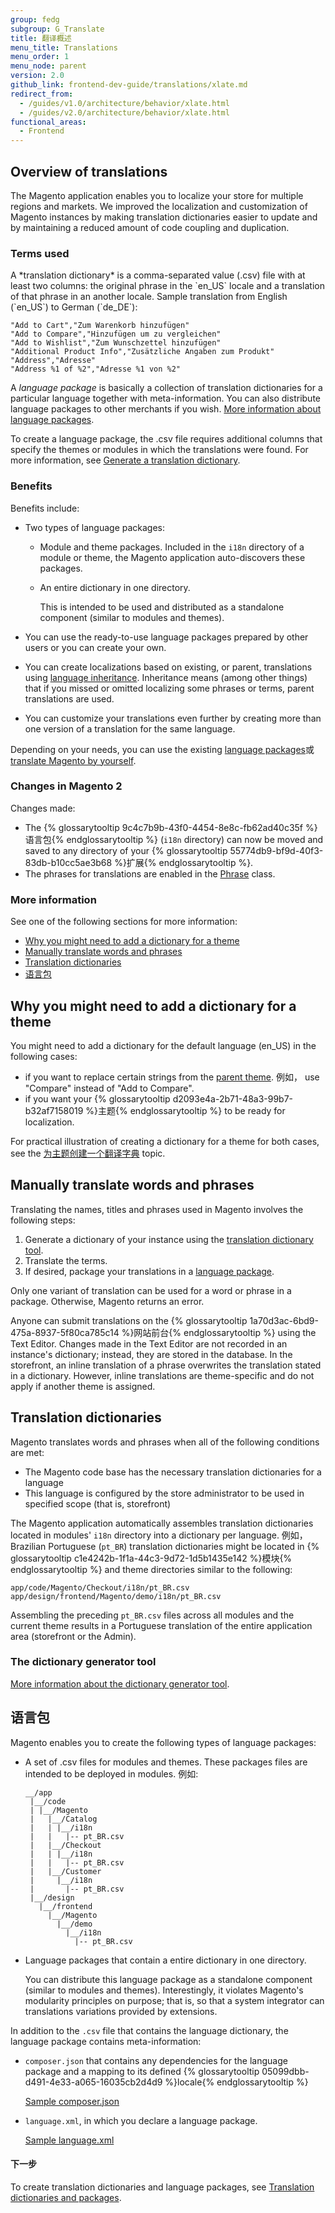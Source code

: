 ```yaml
---
group: fedg
subgroup: G_Translate
title: 翻译概述
menu_title: Translations
menu_order: 1
menu_node: parent
version: 2.0
github_link: frontend-dev-guide/translations/xlate.md
redirect_from:
  - /guides/v1.0/architecture/behavior/xlate.html
  - /guides/v2.0/architecture/behavior/xlate.html
functional_areas:
  - Frontend
---
```


<h2 id="m2devgde-xlate-intro">Overview of translations</h2>
The Magento application enables you to localize your store for multiple regions and markets. We improved the localization and customization of Magento instances by making translation dictionaries easier to update and by maintaining a reduced amount of code coupling and duplication.

<h3 id="translate_terms">Terms used</h3>
A *translation dictionary* is a comma-separated value (.csv) file with at least two columns: the original phrase in the `en_US` locale and a translation of that phrase in an another locale. Sample translation from English (`en_US`) to German (`de_DE`):

	"Add to Cart","Zum Warenkorb hinzufügen"
	"Add to Compare","Hinzufügen um zu vergleichen"
	"Add to Wishlist","Zum Wunschzettel hinzufügen"
	"Additional Product Info","Zusätzliche Angaben zum Produkt"
	"Address","Adresse"
	"Address %1 of %2","Adresse %1 von %2"

A *language package* is basically a collection of translation dictionaries for a particular language together with meta-information. You can also distribute language packages to other merchants if you wish. <a href="#m2devgde-xlate-languagepack">More information about language packages</a>.

<div class="bs-callout bs-callout-info" id="info">
  <p>To create a language package, the .csv file requires additional columns that specify the themes or modules in which the translations were found. For more information, see <a href="{{ page.baseurl }}/config-guide/cli/config-cli-subcommands-i18n.html#config-cli-subcommands-xlate-dict">Generate a translation dictionary</a>.</p>
</div>

### Benefits
Benefits include:

*	Two types of language packages:

	*	Module and theme packages. Included in the `i18n` directory of a module or theme, the Magento application auto-discovers these packages.
	*	An entire dictionary in one directory. 

		This is intended to be used and distributed as a standalone component (similar to modules and themes).

*	You can use the ready-to-use language packages prepared by other users or you can create your own.
*	You can create localizations based on existing, or parent, translations using <a href="{{ page.baseurl }}/config-guide/cli/config-cli-subcommands-i18n.html#m2devgde-xlate-inheritancework">language inheritance</a>. Inheritance means (among other things) that if you missed or omitted localizing some phrases or terms, parent translations are used.
*	You can customize your translations even further by creating more than one version of a translation for the same language.

Depending on your needs, you can use the existing <a href="#m2devgde-xlate-languagepack">language packages</a>或<a href="#m2devgde-xlate-translating">translate Magento by yourself</a>.

### Changes in Magento 2
Changes made:

*	The {% glossarytooltip 9c4c7b9b-43f0-4454-8e8c-fb62ad40c35f %}语言包{% endglossarytooltip %} (`i18n` directory) can now be moved and saved to any directory of your {% glossarytooltip 55774db9-bf9d-40f3-83db-b10cc5ae3b68 %}扩展{% endglossarytooltip %}.
*	The phrases for translations are enabled in the <a href="{{ site.mage2000url }}lib/internal/Magento/Framework/Phrase.php" target="_blank">Phrase</a> class.

### More information
See one of the following sections for more information:

* <a href="#m2devgde-xlate-themes">Why you might need to add a dictionary for a theme</a>
*	<a href="#m2devgde-xlate-translating">Manually translate words and phrases</a>
*	<a href="#m2devgde-xlate-dictionaries">Translation dictionaries</a>
*	<a href="#m2devgde-xlate-languagepack">语言包</a>

<h2 id="m2devgde-xlate-themes">Why you might need to add a dictionary for a theme</h2>

You might need to add a dictionary for the default language (en_US) in the following cases:

- if you want to replace certain strings from the <a href="{{ page.baseurl }}/frontend-dev-guide/themes/theme-inherit.html">parent theme</a>. 例如， use "Compare" instead of "Add to Compare".
- if you want your {% glossarytooltip d2093e4a-2b71-48a3-99b7-b32af7158019 %}主题{% endglossarytooltip %} to be ready for localization. 

For practical illustration of creating a dictionary for a theme for both cases, see the <a href="{{ page.baseurl }}/frontend-dev-guide/translations/translate_practice.html">为主题创建一个翻译字典</a> topic.

<h2 id="m2devgde-xlate-translating">Manually translate words and phrases</h2>
Translating the names, titles and phrases used in Magento involves the following steps:

1.	Generate a dictionary of your instance using the <a href="{{ page.baseurl }}/config-guide/cli/config-cli-subcommands-i18n.html#config-cli-subcommands-xlate-dict">translation dictionary tool</a>.
2.	Translate the terms.
2.	If desired, package your translations in a <a href="{{ page.baseurl }}/config-guide/cli/config-cli-subcommands-i18n.html#config-cli-subcommands-xlate-pack">language package</a>.

<div class="bs-callout bs-callout-info" id="info">
  <p>Only one variant of translation can be used for a word or phrase in a package. Otherwise, Magento returns an error.</p>
</div>

Anyone can submit translations on the {% glossarytooltip 1a70d3ac-6bd9-475a-8937-5f80ca785c14 %}网站前台{% endglossarytooltip %} using the Text Editor. Changes made in the Text Editor are not recorded in an instance's dictionary; instead, they are stored in the database. In the storefront, an inline translation of a phrase overwrites the translation stated in a dictionary. However, inline translations are theme-specific and do not apply if another theme is assigned.

<h2 id="m2devgde-xlate-dictionaries">Translation dictionaries</h2>
Magento translates words and phrases when all of the following conditions are met:

*	The Magento code base has the necessary translation dictionaries for a language
*	This language is configured by the store administrator to be used in specified scope (that is, storefront)

The Magento application automatically assembles translation dictionaries located in modules' `i18n` directory into a dictionary per language. 例如， Brazilian Portuguese (`pt_BR`) translation dictionaries might be located in {% glossarytooltip c1e4242b-1f1a-44c3-9d72-1d5b1435e142 %}模块{% endglossarytooltip %} and theme directories similar to the following:

	app/code/Magento/Checkout/i18n/pt_BR.csv
	app/design/frontend/Magento/demo/i18n/pt_BR.csv

Assembling the preceding `pt_BR.csv` files across all modules and the current theme results in a Portuguese translation of the entire application area (storefront or the Admin).

<h3 id="m2devgde-xlate-generatortool">The dictionary generator tool</h3>
<a href="{{ page.baseurl }}/config-guide/cli/config-cli-subcommands-i18n.html#config-cli-subcommands-xlate-dict">More information about the dictionary generator tool</a>.

<h2 id="m2devgde-xlate-languagepack">语言包</h2>
Magento enables you to create the following types of language packages:

*	A set of .csv files for modules and themes. These packages files are intended to be deployed in modules. 例如:

		__/app
		 |__/code
		 | |__/Magento
		 |   |__/Catalog
		 |   | |__/i18n
		 |   |   |-- pt_BR.csv
		 |   |__/Checkout
		 |   | |__/i18n
		 |   |   |-- pt_BR.csv
		 |   |__/Customer
		 |     |__/i18n
		 |       |-- pt_BR.csv
		 |__/design
		   |__/frontend
		     |__/Magento
		       |__/demo
		         |__/i18n
		           |-- pt_BR.csv


*	Language packages that contain a entire dictionary in one directory. 

	You can distribute this language package as a standalone component (similar to modules and themes). Interestingly, it violates Magento's modularity principles on purpose; that is, so that a system integrator can translations variations provided by extensions. 

In addition to the `.csv` file that contains the language dictionary, the language package contains meta-information:

*	`composer.json` that contains any dependencies for the language package and a mapping to its defined {% glossarytooltip 05099dbb-d491-4e33-a065-16035cb2d4d9 %}locale{% endglossarytooltip %} 

	<a href="{{ site.mage2000url }}app/i18n/magento/de_de/composer.json" target="_blank">Sample composer.json</a>

*	`language.xml`, in which you declare a language package.

	<a href="{{ site.mage2000url }}app/i18n/magento/de_de/language.xml" target="_blank">Sample language.xml</a>

#### 下一步

To create translation dictionaries and language packages, see <a href="{{ page.baseurl }}/config-guide/cli/config-cli-subcommands-i18n.html">Translation dictionaries and packages</a>.


